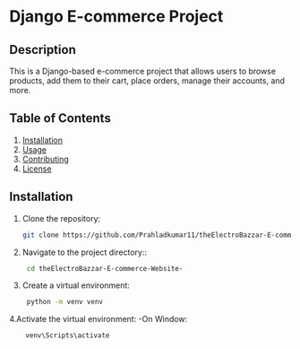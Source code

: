 # Django E-commerce Project

## Description

This is a Django-based e-commerce project that allows users to browse products, add them to their cart, place orders, manage their accounts, and more.

## Table of Contents

1. [Installation](#installation)
2. [Usage](#usage)
3. [Contributing](#contributing)
4. [License](#license)

## Installation

1. Clone the repository:
   ```bash
   git clone https://github.com/Prahladkumar11/theElectroBazzar-E-commerce-Website-
2. Navigate to the project directory::
   ```bash
    cd theElectroBazzar-E-commerce-Website-
3. Create a virtual environment:
   ```bash
    python -m venv venv
4.Activate the virtual environment:
  -On Window:
  ```bash
      venv\Scripts\activate




